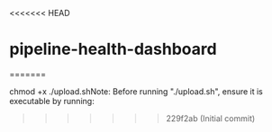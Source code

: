<<<<<<< HEAD
# pipeline-health-dashboard
=======

<!-- ...existing code... -->    chmod +x ./upload.shNote: Before running "./upload.sh", ensure it is executable by running:<!-- ...existing code... -->
>>>>>>> 229f2ab (Initial commit)
